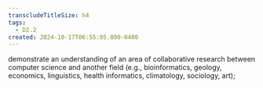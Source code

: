 ```yaml
---
transcludeTitleSize: h4
tags:
  - D2.2
created: 2024-10-17T06:55:05.000-0400
---
```

demonstrate an understanding of an area of collaborative research between computer science and another field (e.g., bioinformatics, geology, economics, linguistics, health informatics, climatology, sociology, art);